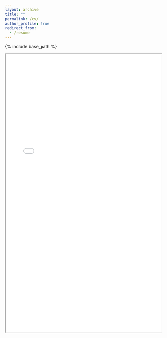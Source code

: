 ```yaml
---
layout: archive
title: ""
permalink: /cv/
author_profile: true
redirect_from:
  - /resume
---
```


{% include base_path %}

<!--- 
<object data="{{ /files/CV.pdf }}" width="1000" height="1000" type='application/pdf'/>
--->

<iframe src="/files/CV.pdf" width="100%" height="900px">
